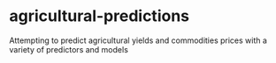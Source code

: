 # agricultural-predictions
 Attempting to predict agricultural yields and commodities prices with a variety of predictors and models

